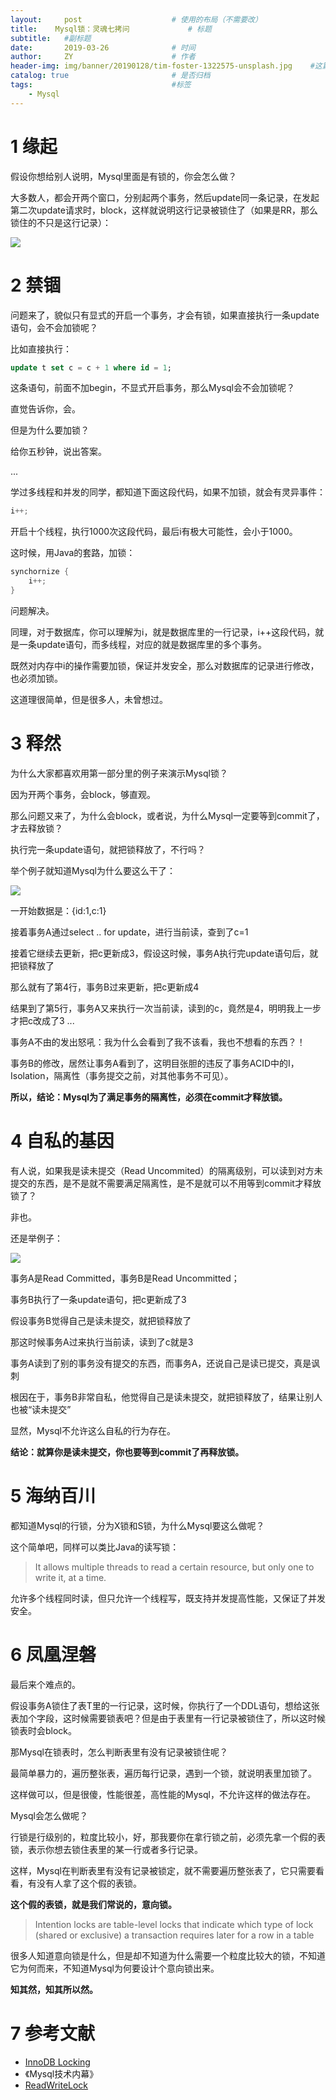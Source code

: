 ```yaml
---
layout:     post                    # 使用的布局（不需要改）
title:    Mysql锁：灵魂七拷问             # 标题 
subtitle:   #副标题
date:       2019-03-26              # 时间
author:     ZY                      # 作者
header-img: img/banner/20190128/tim-foster-1322575-unsplash.jpg    #这篇文章标题背景图片
catalog: true                       # 是否归档
tags:                               #标签
    - Mysql
---
```


# 1 缘起
假设你想给别人说明，Mysql里面是有锁的，你会怎么做？  

大多数人，都会开两个窗口，分别起两个事务，然后update同一条记录，在发起第二次update请求时，block，这样就说明这行记录被锁住了（如果是RR，那么锁住的不只是这行记录）：

![](/img/post/2019-03-26-Mysql-Lock/sql-1.png)  

# 2 禁锢
问题来了，貌似只有显式的开启一个事务，才会有锁，如果直接执行一条update语句，会不会加锁呢？

比如直接执行：

```sql
update t set c = c + 1 where id = 1;
```

这条语句，前面不加begin，不显式开启事务，那么Mysql会不会加锁呢？

直觉告诉你，会。

但是为什么要加锁？

给你五秒钟，说出答案。

...

学过多线程和并发的同学，都知道下面这段代码，如果不加锁，就会有灵异事件：

```java
i++;
```

开启十个线程，执行1000次这段代码，最后i有极大可能性，会小于1000。

这时候，用Java的套路，加锁：

```java
synchornize {
    i++;
}
```

问题解决。

同理，对于数据库，你可以理解为i，就是数据库里的一行记录，i++这段代码，就是一条update语句，而多线程，对应的就是数据库里的多个事务。

既然对内存中i的操作需要加锁，保证并发安全，那么对数据库的记录进行修改，也必须加锁。

这道理很简单，但是很多人，未曾想过。

# 3 释然
为什么大家都喜欢用第一部分里的例子来演示Mysql锁？

因为开两个事务，会block，够直观。

那么问题又来了，为什么会block，或者说，为什么Mysql一定要等到commit了，才去释放锁？

执行完一条update语句，就把锁释放了，不行吗？

举个例子就知道Mysql为什么要这么干了：

![](/img/post/2019-03-26-Mysql-Lock/sql-2.png)  

一开始数据是：{id:1,c:1}

接着事务A通过select .. for update，进行当前读，查到了c=1

接着它继续去更新，把c更新成3，假设这时候，事务A执行完update语句后，就把锁释放了

那么就有了第4行，事务B过来更新，把c更新成4

结果到了第5行，事务A又来执行一次当前读，读到的c，竟然是4，明明我上一步才把c改成了3 ...

事务A不由的发出怒吼：我为什么会看到了我不该看，我也不想看的东西？！

事务B的修改，居然让事务A看到了，这明目张胆的违反了事务ACID中的I，Isolation，隔离性（事务提交之前，对其他事务不可见）。

**所以，结论：Mysql为了满足事务的隔离性，必须在commit才释放锁。**

# 4 自私的基因
有人说，如果我是读未提交（Read Uncommited）的隔离级别，可以读到对方未提交的东西，是不是就不需要满足隔离性，是不是就可以不用等到commit才释放锁了？

非也。

还是举例子：

![](/img/post/2019-03-26-Mysql-Lock/sql-3.png)  

事务A是Read Committed，事务B是Read Uncommitted；

事务B执行了一条update语句，把c更新成了3

假设事务B觉得自己是读未提交，就把锁释放了

那这时候事务A过来执行当前读，读到了c就是3

事务A读到了别的事务没有提交的东西，而事务A，还说自己是读已提交，真是讽刺

根因在于，事务B非常自私，他觉得自己是读未提交，就把锁释放了，结果让别人也被“读未提交”

显然，Mysql不允许这么自私的行为存在。

**结论：就算你是读未提交，你也要等到commit了再释放锁。**

# 5 海纳百川
都知道Mysql的行锁，分为X锁和S锁，为什么Mysql要这么做呢？

这个简单吧，同样可以类比Java的读写锁：

>  It allows multiple threads to read a certain resource, but only one to write it, at a time.

允许多个线程同时读，但只允许一个线程写，既支持并发提高性能，又保证了并发安全。

# 6 凤凰涅磐
最后来个难点的。

假设事务A锁住了表T里的一行记录，这时候，你执行了一个DDL语句，想给这张表加个字段，这时候需要锁表吧？但是由于表里有一行记录被锁住了，所以这时候锁表时会block。

那Mysql在锁表时，怎么判断表里有没有记录被锁住呢？

最简单暴力的，遍历整张表，遍历每行记录，遇到一个锁，就说明表里加锁了。

这样做可以，但是很傻，性能很差，高性能的Mysql，不允许这样的做法存在。

Mysql会怎么做呢？

行锁是行级别的，粒度比较小，好，那我要你在拿行锁之前，必须先拿一个假的表锁，表示你想去锁住表里的某一行或者多行记录。

这样，Mysql在判断表里有没有记录被锁定，就不需要遍历整张表了，它只需要看看，有没有人拿了这个假的表锁。

**这个假的表锁，就是我们常说的，意向锁。**

> Intention locks are table-level locks that indicate which type of lock (shared or exclusive) a transaction requires later for a row in a table

很多人知道意向锁是什么，但是却不知道为什么需要一个粒度比较大的锁，不知道它为何而来，不知道Mysql为何要设计个意向锁出来。

**知其然，知其所以然。**

# 7 参考文献
- [InnoDB Locking](https://dev.mysql.com/doc/refman/8.0/en/innodb-locking.html)
- 《Mysql技术内幕》
- [ReadWriteLock](http://tutorials.jenkov.com/java-util-concurrent/readwritelock.html)
























